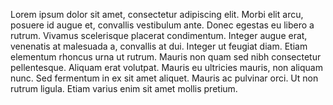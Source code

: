 Lorem ipsum dolor sit amet, consectetur adipiscing elit. Morbi elit arcu, posuere id augue et, convallis vestibulum ante. Donec egestas eu libero a rutrum. Vivamus scelerisque placerat condimentum. Integer augue erat, venenatis at malesuada a, convallis at dui. Integer ut feugiat diam. Etiam elementum rhoncus urna ut rutrum. Mauris non quam sed nibh consectetur pellentesque. Aliquam erat volutpat. Mauris eu ultricies mauris, non aliquam nunc. Sed fermentum in ex sit amet aliquet. Mauris ac pulvinar orci. Ut non rutrum ligula. Etiam varius enim sit amet mollis pretium.